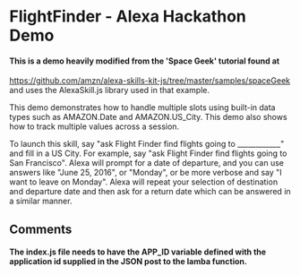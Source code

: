# FlightFinder - Alexa Hackathon Demo


#### This is a demo heavily modified from the 'Space Geek' tutorial found at 
https://github.com/amzn/alexa-skills-kit-js/tree/master/samples/spaceGeek and uses the AlexaSkill.js library used in that example.

This demo demonstrates how to handle multiple slots using built-in data types such as AMAZON.Date and AMAZON.US_City. This demo also shows how to track multiple values across a session. 

To launch this skill, say "ask Flight Finder find flights going to ____________" and fill in a US City. For example, say "ask Flight Finder find flights going to San Francisco". Alexa will prompt for a date of departure, and you can use answers like "June 25, 2016", or "Monday", or be more verbose and say "I want to leave on Monday". Alexa will repeat your selection of destination and departure date and then ask for a return date which can be answered in a similar manner.

## Comments

#### The index.js file needs to have the APP_ID variable defined with the application id supplied in the JSON post to the lamba function. 




